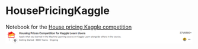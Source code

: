 # HousePricingKaggle  
Notebook for the [House pricing Kaggle competition](https://www.kaggle.com/competitions/home-data-for-ml-course)  
![Rankingt](ranking.png)
